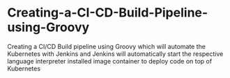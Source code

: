# Creating-a-CI-CD-Build-Pipeline-using-Groovy
Creating a CI/CD Build pipeline using Groovy which will automate the Kubernetes with Jenkins and Jenkins will automatically start the respective language interpreter installed image container to deploy code on top of Kubernetes
